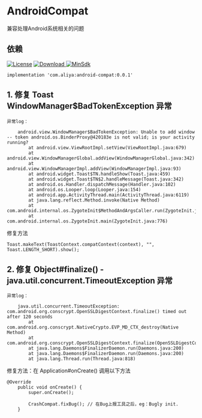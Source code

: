 # AndroidCompat
兼容处理Android系统相关的问题

## 依赖

[![License](https://img.shields.io/badge/License-Apache%202.0-337ab7.svg)](https://www.apache.org/licenses/LICENSE-2.0)
[![Download](https://api.bintray.com/packages/a-liya/maven/android-compat/images/download.svg) ](https://bintray.com/a-liya/maven/android-compat/_latestVersion)
[![MinSdk](https://img.shields.io/badge/%20MinSdk%20-%2014%20-f0ad4e.svg)](https://android-arsenal.com/api?level=14)

```
implementation 'com.aliya:android-compat:0.0.1'
```

## 1. 修复 Toast WindowManager$BadTokenException 异常

```
异常log：

    android.view.WindowManager$BadTokenException: Unable to add window -- token android.os.BinderProxy@420183e is not valid; is your activity running?
        at android.view.ViewRootImpl.setView(ViewRootImpl.java:679)
        at android.view.WindowManagerGlobal.addView(WindowManagerGlobal.java:342)
        at android.view.WindowManagerImpl.addView(WindowManagerImpl.java:93)
        at android.widget.Toast$TN.handleShow(Toast.java:459)
        at android.widget.Toast$TN$2.handleMessage(Toast.java:342)
        at android.os.Handler.dispatchMessage(Handler.java:102)
        at android.os.Looper.loop(Looper.java:154)
        at android.app.ActivityThread.main(ActivityThread.java:6119)
        at java.lang.reflect.Method.invoke(Native Method)
        at com.android.internal.os.ZygoteInit$MethodAndArgsCaller.run(ZygoteInit.java:886)
        at com.android.internal.os.ZygoteInit.main(ZygoteInit.java:776)
```
修复方法
```
Toast.makeText(ToastContext.compatContext(context), "", Toast.LENGTH_SHORT).show();
```

## 2. 修复 Object#finalize() - java.util.concurrent.TimeoutException 异常


```
异常log：

    java.util.concurrent.TimeoutException: com.android.org.conscrypt.OpenSSLDigestContext.finalize() timed out after 120 seconds
        at com.android.org.conscrypt.NativeCrypto.EVP_MD_CTX_destroy(Native Method)
        at com.android.org.conscrypt.OpenSSLDigestContext.finalize(OpenSSLDigestContext.java:27)
        at java.lang.Daemons$FinalizerDaemon.run(Daemons.java:200)
        at java.lang.Daemons$FinalizerDaemon.run(Daemons.java:200)
        at java.lang.Thread.run(Thread.java:818)
```

修复方法：在 Application#onCreate() 调用以下方法

```
@Override
    public void onCreate() {
        super.onCreate();

        CrashCompat.fixBug(); // 在Bug上报工具之后，eg：Bugly init.
    }
```